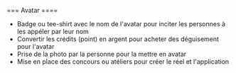 === Avatar ==== 

- Badge ou tee-shirt avec le nom de l'avatar pour inciter 
les personnes à les appéler par leur nom
- Convertir les crédits (point) en argent pour acheter des déguisement pour l'avatar
- Prise de la photo par la personne pour la mettre en avatar 
- Mise en place des concours ou atéliers pour créer le réel et l'application
 


